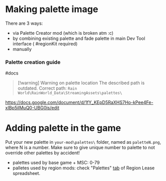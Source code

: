 # Making palette image
There are 3 ways:
- via Palette Creator mod (which is broken atm :c)
- by combining existing palette and fade palette in main Dev Tool interface ( #regionKit required)
- manually
### Palette creation guide
#docs
> [!warning] Warning on palette location
> The described path is outdated. Correct path:
> `Rain World\RainWorld_Data\StreamingAssets\palettes\`

https://docs.google.com/document/d/1fY_KEpD5RaXHS7Ho-kPee4Fe-xIBp5ilMuQ0-UBG0is/edit

# Adding palette in the game
Put your new palette in `your-mod\palettes\` folder, named as `paletteN.png`, where N is a number.
Make sure to give unique number to palette to not override other palettes by accident!
- palettes used by base game + MSC: 0-79
- palletes used by region mods: check "Palettes" [tab](https://docs.google.com/spreadsheets/d/14wt42_ZalI5di8zpUFx3WvPWldC_L7SwIbgb_TxOpUk/edit?gid=1310131772) of Region Lease spreadsheet.